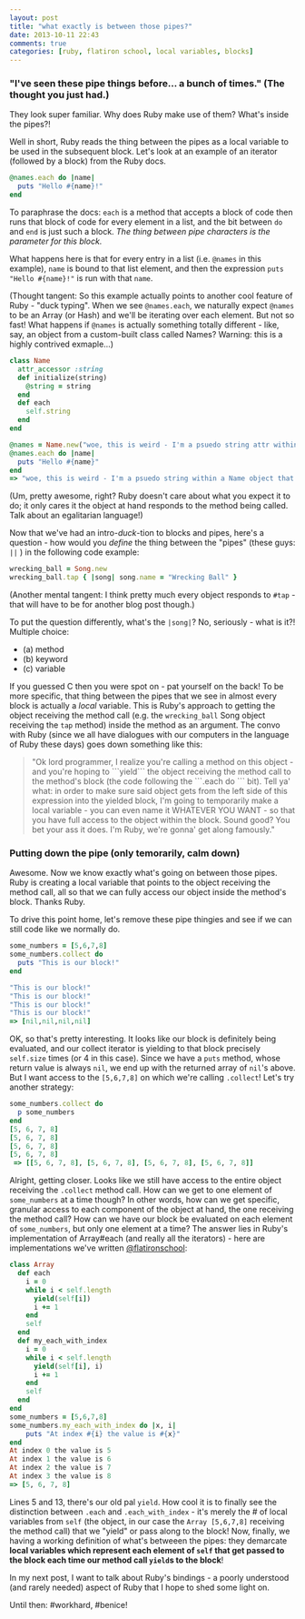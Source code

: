 ```yaml
---
layout: post
title: "what exactly is between those pipes?"
date: 2013-10-11 22:43
comments: true
categories: [ruby, flatiron school, local variables, blocks]
---
```

### <strong>"I've seen these pipe things before… a bunch of times." (The thought you just had.)</strong>

They look super familiar. Why does Ruby make use of them? What's inside the pipes?!

Well in short, Ruby reads the thing between the pipes as a local variable to be used in the subsequent block. Let's look at an example of an iterator (followed by a block) from the Ruby docs. 

```ruby
@names.each do |name|
  puts "Hello #{name}!"	
end
```
To paraphrase the docs: ```each``` is a method that accepts a block of code then runs that block of code for every element in a list, and the bit between ```do``` and ```end``` is just such a block. <em>The thing between pipe characters is the parameter for this block.</em>

What happens here is that for every entry in a list (i.e. ```@names``` in this example), ```name``` is bound to that list element, and then the expression ```puts "Hello #{name}!"``` is run with that ```name```.

(Thought tangent: So this example actually points to another cool feature of Ruby - "duck typing". When we see ```@names.each```, we naturally expect ```@names``` to be an Array (or Hash) and we'll be iterating over each element. But not so fast! What happens if ```@names``` is actually something totally different - like, say, an object from a custom-built class called Names? Warning: this is a highly contrived exmaple…)

```ruby
class Name
  attr_accessor :string
  def initialize(string)
    @string = string
  end
  def each
    self.string
  end
end

@names = Name.new("woe, this is weird - I'm a psuedo string attr within a Name object which responds to #each?!")
@names.each do |name|
  puts "Hello #{name}"
end
=> "woe, this is weird - I'm a psuedo string within a Name object that responds to #each?!"
```
(Um, pretty awesome, right? Ruby doesn't care about what you expect it to do; it only cares it the object at hand responds to the method being called. Talk about an egalitarian language!)

Now that we've had an intro-<em>duck</em>-tion to blocks and pipes, here's a question - how would you <em>define</em> the thing between the "pipes" (these guys: ```||``` ) in the following code example:	

```ruby
wrecking_ball = Song.new
wrecking_ball.tap { |song| song.name = "Wrecking Ball" }
```
(Another mental tangent: I think pretty much every object responds to ```#tap``` - that will have to be for another blog post though.)

To put the question differently, what's the ```|song|```? No, seriously - what is it?! Multiple choice:
<ul>
<li> (a) method</li>
<li> (b) keyword</li>
<li> (c) variable</li> 
</ul>

If you guessed C then you were spot on - pat yourself on the back! To be more specific, that thing between the pipes that we see in almost every block is actually a <em>local</em> variable. This is Ruby's approach to getting the object receiving the method call (e.g. the ```wrecking_ball``` Song object receiving the ```tap``` method) inside the method as an argument. The convo with Ruby (since we all have dialogues with our computers in the language of Ruby these days) goes down something like this:
<blockquote>
"Ok lord programmer, I realize you're calling a method on this object - and you're hoping to ```yield``` the object receiving the method call to the method's block (the code following the ```.each do ``` bit). Tell ya' what: in order to make sure said object gets from the left side of this expression into the yielded block, I'm going to temporarily make a local variable - you can even name it WHATEVER YOU WANT - so that you have full access to the object within the block. Sound good? You bet your ass it does. I'm Ruby, we're gonna' get along famously."
</blockquote>


### Putting down the pipe (only temorarily, calm down)

Awesome. Now we know exactly what's going on between those pipes. Ruby is creating a local variable that points to the object receiving the method call, all so that we can fully access our object inside the method's block. Thanks Ruby.

To drive this point home, let's remove these pipe thingies and see if we can still code like we normally do. 

```ruby
some_numbers = [5,6,7,8]
some_numbers.collect do
  puts "This is our block!"
end

"This is our block!"
"This is our block!"
"This is our block!"
"This is our block!"
=> [nil,nil,nil,nil]
```

OK, so that's pretty interesting. It looks like our block is definitely being evaluated, and our collect iterator is yielding to that block precisely ```self.size``` times (or 4 in this case). Since we have a ```puts``` method, whose return value is always ```nil```, we end up with the returned array of ```nil```'s above. But I want access to the ```[5,6,7,8]``` on which we're calling ```.collect```! Let's try another strategy:

```ruby
some_numbers.collect do
  p some_numbers
end
[5, 6, 7, 8]
[5, 6, 7, 8]
[5, 6, 7, 8]
[5, 6, 7, 8]
 => [[5, 6, 7, 8], [5, 6, 7, 8], [5, 6, 7, 8], [5, 6, 7, 8]]
```
Alright, getting closer. Looks like we still have access to the entire object receiving the ```.collect``` method call. How can we get to one element of ```some_numbers``` at a time though? In other words, how can we get specific, granular access to each component of the object at hand, the one receiving the method call? How can we have our block be evaluated on each element of ```some_numbers```, but only one element at a time? The answer lies in Ruby's implementation of Array#each (and really all the iterators) - here are implementations we've written <a href="https://twitter.com/FlatironSchool"/>@flatironschool</a>:

```ruby
class Array
  def each
    i = 0
    while i < self.length
      yield(self[i])
      i += 1
    end
    self
  end
  def my_each_with_index
    i = 0
    while i < self.length
      yield(self[i], i)
      i += 1
    end
    self
  end
end
some_numbers = [5,6,7,8]
some_numbers.my_each_with_index do |x, i|
	puts "At index #{i} the value is #{x}"
end
At index 0 the value is 5
At index 1 the value is 6
At index 2 the value is 7
At index 3 the value is 8
=> [5, 6, 7, 8]
```
Lines 5 and 13, there's our old pal ```yield```. How cool it is to finally see the distinction between ```.each``` and ```.each_with_index``` - it's merely the # of local variables from ```self``` (the object, in our case the ```Array [5,6,7,8]``` receiving the method call) that we "yield" or pass along to the block! Now, finally, we having a working definition of what's betweeen the pipes: they demarcate <strong>local variables which represent each element of ```self``` that get passed to the block each time our method call ```yield```s to the block</strong>!

In my next post, I want to talk about Ruby's bindings - a poorly understood (and rarely needed) aspect of Ruby that I hope to shed some light on. 

Until then: #workhard, #benice! 